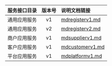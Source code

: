   
| 服务接口目录 | 版本号 | 说明文档链接 |  
| :----------------- | :-----: | :---------------- |  
| 通用应用服务 | v1 | [mdregisterv1.md](https://github.com/Zhang-Monica/gitMd/tree/master/mdregisterv1/README.md) |  
| 通用应用服务 | v2 | [mdregisterv2.md](https://github.com/Zhang-Monica/gitMd/tree/master/mdregisterv2/README.md) |  
| 商户应用服务 | v1 | [mdsupplierv1.md](https://github.com/Zhang-Monica/gitMd/tree/master/mdsupplierv1/README.md) |  
| 客户应用服务 | v1 | [mdcustomerv1.md](https://github.com/Zhang-Monica/gitMd/tree/master/mdcustomerv1/README.md) |  
| 平台应用服务 | v1 | [mdplatformv1.md](https://github.com/Zhang-Monica/gitMd/tree/master/mdplatformv1/README.md) |  
  
